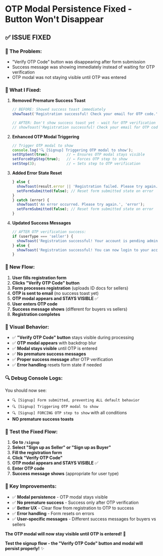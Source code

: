 # OTP Modal Persistence Fixed - Button Won't Disappear

## ✅ **ISSUE FIXED**

### **🚨 The Problem:**
- "Verify OTP Code" button was disappearing after form submission
- Success message was showing immediately instead of waiting for OTP verification
- OTP modal was not staying visible until OTP was entered

### **🔧 What I Fixed:**

1. **Removed Premature Success Toast**
   ```jsx
   // BEFORE: Showed success toast immediately
   showToast('Registration successful! Check your email for OTP code.', 'success', 3000);
   
   // AFTER: Don't show success toast yet - wait for OTP verification
   // showToast('Registration successful! Check your email for OTP code.', 'success', 3000);
   ```

2. **Enhanced OTP Modal Triggering**
   ```jsx
   // Trigger OTP modal to show
   console.log('🔍 [Signup] Triggering OTP modal to show');
   setOtpSent(true);        // ← Ensures OTP modal stays visible
   setForceOtpStep(true);   // ← Forces OTP step to show
   setStep(3);              // ← Sets step to OTP verification
   ```

3. **Added Error State Reset**
   ```jsx
   } else {
     showToast(result.error || 'Registration failed. Please try again.', 'error');
     setFormSubmitted(false); // Reset form submitted state on error
   }
   } catch (error) {
     showToast('An error occurred. Please try again.', 'error');
     setFormSubmitted(false); // Reset form submitted state on error
   }
   ```

4. **Updated Success Messages**
   ```jsx
   // AFTER OTP verification success:
   if (userType === 'seller') {
     showToast('Registration successful! Your account is pending admin approval.', 'success');
   } else {
     showToast('Registration successful! You can now login to your account.', 'success');
   }
   ```

### **🎯 New Flow:**

1. **User fills registration form**
2. **Clicks "Verify OTP Code" button**
3. **Form processes registration** (uploads ID docs for sellers)
4. **OTP is sent to email** (no success toast yet)
5. **OTP modal appears and STAYS VISIBLE** ✅
6. **User enters OTP code**
7. **Success message shows** (different for buyers vs sellers)
8. **Registration completes**

### **🎨 Visual Behavior:**

- ✅ **"Verify OTP Code" button** stays visible during processing
- ✅ **OTP modal appears** with backdrop blur
- ✅ **Modal stays visible** until OTP is entered
- ✅ **No premature success messages**
- ✅ **Proper success message** after OTP verification
- ✅ **Error handling** resets form state if needed

### **🔍 Debug Console Logs:**

You should now see:
- `🔍 [Signup] Form submitted, preventing ALL default behavior`
- `🔍 [Signup] Triggering OTP modal to show`
- `🔍 [Signup] FORCING OTP step to show` with all conditions
- **NO premature success toasts**

### **🚀 Test the Fixed Flow:**

1. **Go to `/signup`**
2. **Select "Sign up as Seller" or "Sign up as Buyer"**
3. **Fill the registration form**
4. **Click "Verify OTP Code"**
5. **OTP modal appears and STAYS VISIBLE** ✅
6. **Enter OTP code**
7. **Success message shows** (appropriate for user type)

### **🎯 Key Improvements:**

- ✅ **Modal persistence** - OTP modal stays visible
- ✅ **No premature success** - Success only after OTP verification
- ✅ **Better UX** - Clear flow from registration to OTP to success
- ✅ **Error handling** - Form resets on errors
- ✅ **User-specific messages** - Different success messages for buyers vs sellers

**The OTP modal will now stay visible until OTP is entered!** 🎉

**Test the signup flow - the "Verify OTP Code" button and modal will persist properly!** ✨


